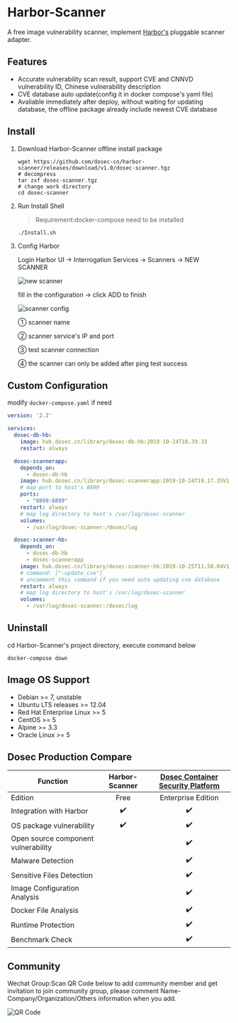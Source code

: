 # Harbor-Scanner

A free image vulnerability scanner, implement [Harbor's](https://github.com/goharbor/harbor) pluggable scanner adapter.

## Features

* Accurate vulnerability scan result, support CVE and CNNVD vulnerability ID, Chinese vulnerability description
* CVE database auto update(config it in docker compose's yaml file)
* Avaliable immediately after deploy, without waiting for updating database, the offline package already include newest CVE database

## Install

1. Download Harbor-Scanner offline install package 

    ```shell
    wget https://github.com/dosec-cn/harbor-scanner/releases/download/v1.0/dosec-scanner.tgz
    # decompress
    tar zxf dosec-scanner.tgz
    # change work directory
    cd dosec-scanner
    ```

2. Run Install Shell

    > Requirement:docker-compose need to be installed

    ```shell
    ./Install.sh
    ```

3. Config Harbor

    Login Harbor UI -> Interrogation Services -> Scanners -> NEW SCANNER

    ![new scanner](http://img.dosec.cn/20191223112746.png)

    fill in the configuration -> click ADD to finish

    ![scanner config](http://img.dosec.cn/20200112194526.png)

    ① scanner name

    ② scanner service's IP and port

    ③ test scanner connection

    ④ the scanner can only be added after ping test success

## Custom Configuration

modify `docker-compose.yaml` if need

```yaml
version: '2.2'

services:
  dosec-db-hb:
    image: hub.dosec.cn/library/dosec-db-hb:2019-10-24T18.39.33
    restart: always

  dosec-scannerapp:
    depends_on:
      - dosec-db-hb
    image: hub.dosec.cn/library/dosec-scannerapp:2019-10-24T19.17.35V1.0.0_prod
    # map port to host's 8899
    ports:
      - "8899:8899"
    restart: always
    # map log directory to host's /var/log/dosec-scanner
    volumes:
      - /var/log/dosec-scanner:/dosec/log

  dosec-scanner-hb:
    depends_on:
      - dosec-db-hb
      - dosec-scannerapp
    image: hub.dosec.cn/library/dosec-scanner-hb:2019-10-25T11.58.04V1.0_release
    # command: ["-update_cve"]
    # uncomment this command if you need auto updating cve database
    restart: always
    # map log directory to host's /var/log/dosec-scanner
    volumes:
      - /var/log/dosec-scanner:/dosec/log
```

## Uninstall

cd Harbor-Scanner's project directory, execute command below

```shell
docker-compose down
```

## Image OS Support

- Debian >= 7, unstable
- Ubuntu LTS releases >= 12.04
- Red Hat Enterprise Linux >= 5
- CentOS >= 5
- Alpine >= 3.3
- Oracle Linux >= 5

## Dosec Production Compare

|               Function              |   Harbor-Scanner   | [Dosec Container Security Platform](https://www.dosec.cn/) |
| ----------------------------------- | :----------------: | :--------------------------------------------------------: |
| Edition                             |        Free        |                     Enterprise Edition                     |
| Integration with Harbor             | :heavy_check_mark: |                     :heavy_check_mark:                     |
| OS package vulnerability            | :heavy_check_mark: |                     :heavy_check_mark:                     |
| Open source component vulnerability |                    |                     :heavy_check_mark:                     |
| Malware Detection                   |                    |                     :heavy_check_mark:                     |
| Sensitive Files Detection           |                    |                     :heavy_check_mark:                     |
| Image Configuration Analysis        |                    |                     :heavy_check_mark:                     |
| Docker File Analysis                |                    |                     :heavy_check_mark:                     |
| Runtime Protection                  |                    |                     :heavy_check_mark:                     |
| Benchmark Check                     |                    |                     :heavy_check_mark:                     |

## Community 

Wechat Group:Scan QR Code below to add community member and get invitation to join community group, please comment Name-Company/Organization/Others information when you add.

![QR Code](http://img.dosec.cn/2019_10_28_1838167633.png)

